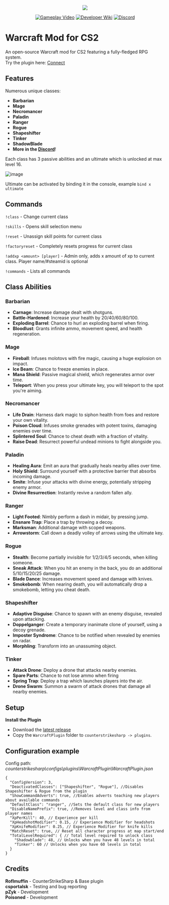 <p align="center">
  <img src="https://github.com/user-attachments/assets/4f6fac3a-d098-4a41-8f46-2612e112529a">
</p>

<p align="center">
  <a href="https://www.youtube.com/watch?v=Z9HdF47zPss" target="_blank"><img src="https://img.shields.io/badge/Gameplay-Video-red?style=for-the-badge&logo=youtube" alt="Gameplay Video"></a>
  <a href="https://github.com/Wngui/CS2WarcraftMod/wiki" target="_blank"><img src="https://img.shields.io/badge/Developer-Wiki-blue?style=for-the-badge&logo=github" alt="Developer Wiki"></a>
  <a href="https://discord.gg/VvD8aUHCNW" target="_blank"><img src="https://img.shields.io/badge/Join-Discord-5865F2?style=for-the-badge&logo=discord&logoColor=white" alt="Discord"></a>
</p>

# Warcraft Mod for CS2

An open-source Warcraft mod for CS2 featuring a fully-fledged RPG system.</br>
Try the plugin here: [Connect](https://cs2browser.com/connect/136.244.80.208:27015)

## Features

Numerous unique classes:

- **Barbarian**
- **Mage**
- **Necromancer**
- **Paladin**
- **Ranger**
- **Rogue**
- **Shapeshifter**
- **Tinker**
- **ShadowBlade**
- **More in the [Discord](https://discord.gg/VvD8aUHCNW)**!

Each class has 3 passive abilities and an ultimate which is unlocked at max level 16.

![image](https://github.com/user-attachments/assets/3a96b1ba-0173-4b3e-8e2a-43b1ac091247)

Ultimate can be activated by binding it in the console, example
     ```
     bind x ultimate
     ```

## Commands
```!class``` - Change current class

```!skills``` - Opens skill selection menu

```!reset``` - Unassign skill points for current class

```!factoryreset``` - Completely resets progress for current class

```!addxp <amount> [player]``` - Admin only, adds x amount of xp to current class. Player name/#steamid is optional

```!commands``` - Lists all commands

## Class Abilities

### Barbarian

- **Carnage**: Increase damage dealt with shotguns.
- **Battle-Hardened**: Increase your health by 20/40/60/80/100.
- **Exploding Barrel**: Chance to hurl an exploding barrel when firing.
- **Bloodlust**: Grants infinite ammo, movement speed, and health regeneration. 

### Mage

- **Fireball**: Infuses molotovs with fire magic, causing a huge explosion on impact.
- **Ice Beam**: Chance to freeze enemies in place.
- **Mana Shield**: Passive magical shield, which regenerates armor over time.
- **Teleport**: When you press your ultimate key, you will teleport to the spot you're aiming.

### Necromancer

- **Life Drain**: Harness dark magic to siphon health from foes and restore your own vitality.
- **Poison Cloud**: Infuses smoke grenades with potent toxins, damaging enemies over time.
- **Splintered Soul**: Chance to cheat death with a fraction of vitality.
- **Raise Dead**: Resurrect powerful undead minions to fight alongside you. 

### Paladin

- **Healing Aura**: Emit an aura that gradually heals nearby allies over time.
- **Holy Shield**: Surround yourself with a protective barrier that absorbs incoming damage.
- **Smite**: Infuse your attacks with divine energy, potentially stripping enemy armor.
- **Divine Resurrection**: Instantly revive a random fallen ally.

### Ranger

- **Light Footed**: Nimbly perform a dash in midair, by pressing jump.
- **Ensnare Trap**: Place a trap by throwing a decoy.
- **Marksman**: Additional damage with scoped weapons.
- **Arrowstorm**: Call down a deadly volley of arrows using the ultimate key.

### Rogue

- **Stealth**: Become partially invisible for 1/2/3/4/5 seconds, when killing someone.
- **Sneak Attack**: When you hit an enemy in the back, you do an additional 5/10/15/20/25 damage.
- **Blade Dance**: Increases movement speed and damage with knives.
- **Smokebomb**: When nearing death, you will automatically drop a smokebomb, letting you cheat death. 

### Shapeshifter

- **Adaptive Disguise**: Chance to spawn with an enemy disguise, revealed upon attacking.
- **Doppelganger**: Create a temporary inanimate clone of yourself, using a decoy grenade.
- **Imposter Syndrome**: Chance to be notified when revealed by enemies on radar.
- **Morphling**: Transform into an unassuming object.

### Tinker
- **Attack Drone**: Deploy a drone that attacks nearby enemies.
- **Spare Parts**: Chance to not lose ammo when firing 
- **Spring Trap**: Deploy a trap which launches players into the air.
- **Drone Swarm**: Summon a swarm of attack drones that damage all nearby enemies.

## Setup

**Install the Plugin**
   - Download the [latest release](https://github.com/Wngui/CS2WarcraftMod/releases/latest)
   - Copy the `WarcraftPlugin` folder to `counterstrikesharp -> plugins`.

## Configuration example
Config path: *counterstrikesharp\configs\plugins\WarcraftPlugin\WarcraftPlugin.json*
```jsonc
{
  "ConfigVersion": 3,
  "DeactivatedClasses": ["Shapeshifter", "Rogue"], //Disables Shapeshifter & Rogue from the plugin
  "ShowCommandAdverts": true, //Enables adverts teaching new players about available commands
  "DefaultClass": "ranger", //Sets the default class for new players
  "DisableNamePrefix": true, //Removes level and class info from player names
  "XpPerKill": 40, // Experience per kill
  "XpHeadshotModifier": 0.15, // Experience Modifier for headshots
  "XpKnifeModifier": 0.25, // Experience Modifier for knife kills
  "MatchReset": true, // Reset all character progress at map start/end
  "TotalLevelRequired": { // Total level required to unlock class
    "Shadowblade": 48, // Unlocks when you have 48 levels in total 
    "Tinker": 60 // Unlocks when you have 60 levels in total 
  }
}
```

## Credits

**Roflmuffin** - CounterStrikeSharp & Base plugin</br>
**csportalsk** - Testing and bug reporting</br>
**pZyk** - Development</br>
**Poisoned** - Development
